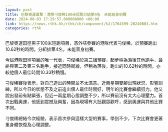 ```yaml
---
layout: post
title: 巴黎奧運直撃｜港隊刁俊稀100米短跑分組第4名　未能晉身初賽
date: 2024-08-03 17:29:57.000000000 +08:00
link: https://news.rthk.hk/rthk/ch/component/k2/1764599-20240803.htm
categories: rthk
---
```


巴黎奧運田徑男子100米短跑項目，憑外咭參賽的港隊代表刁俊稀，於預賽跑出10.62秒的時間，分組排第4名，未能晉身初賽。

今屆港隊田徑項目的唯一代表，刁俊稀於第三組預賽，起步稍為落後其他跑手，最終與第二及第三名跑手，接近同時衝線，但稍為落後，跑出的10.62秒的時間，亦較他個人最佳時間10.33秒稍慢。

刁俊稀賽後表示，對自己造出的時間並不太滿意。近兩星期雙腳出現狀況，影響訓練，所以今日的狀態不及之前造出個人最佳時間好，明年的比賽會繼續努力。他又說出發前有點緊張，但近一兩星期心態調整不少，所以賽前沒有太大心理壓力。首次出戰奧運，他感到震撼及興奮，因為現場有大批觀眾歡呼，感到奧運與其他比賽不同。

刁俊稀總結今次經驗，表示首次參與這樣大型的賽事，學到不少，下次比賽會更著重身體恢復及心理調整。

